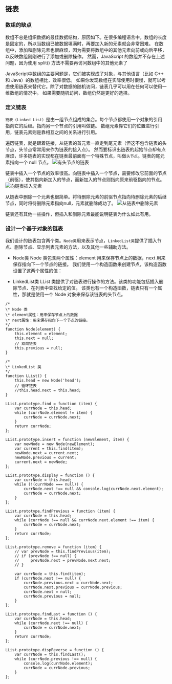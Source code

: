 ## 链表

### 数组的缺点
数组不总是组织数据的最佳数据结构，原因如下。在很多编程语言中，数组的长度是固定的，所以当数组已被数据填满时，再要加入新的元素就会非常困难。
在数组中，添加和删除元素也很麻烦，因为需要将数组中的其他元素向前或向后平移，以反映数组刚刚进行了添加或删除操作。
然而，JavaScript 的数组并不存在上述问题，因为使用 split() 方法不需要再访问数组中的其他元素了

JavaScript中数组的主要问题是，它们被实现成了对象，与其他语言（比如 C++ 和 Java）的数组相比，效率很低。
如果你发现数组在实际使用时很慢，就可以考虑使用链表来替代它。除了对数据的随机访问，链表几乎可以用在任何可以使用一维数组的情况中。
如果需要随机访问，数组仍然是更好的选择。

### 定义链表
`链表（Linked List）`是由一组节点组成的集合。每个节点都使用一个对象的引用指向它的后继。指向另一个节点的引用叫做链。
数组元素靠它们的位置进行引用，链表元素则是靠相互之间的关系进行引用。

遍历链表，就是跟着链接，从链表的首元素一直走到尾元素（但这不包含链表的头节点，头节点常常用来作为链表的接入点）。
然而要标识出链表的起始节点却有点麻烦，许多链表的实现都在链表最前面有一个特殊节点，叫做`头节点`。链表的尾元素指向一个 null 节点。
![有头节点的链表](https://github.com/huangxubo23/JavaScript/blob/master/Linked%20List/1%E6%9C%89%E5%A4%B4%E8%8A%82%E7%82%B9%E7%9A%84%E9%93%BE%E8%A1%A8.png)

链表中插入一个节点的效率很高。向链表中插入一个节点，需要修改它前面的节点（前驱），使其指向新加入的节点，而新加入的节点则指向原来前驱指向的节点。
![向链表插入元素](https://github.com/huangxubo23/JavaScript/blob/master/Linked%20List/2%E5%90%91%E9%93%BE%E8%A1%A8%E6%8F%92%E5%85%A5%E5%85%83%E7%B4%A0.png)

从链表中删除一个元素也很简单。将待删除元素的前驱节点指向待删除元素的后继节点，同时将待删除元素指向null，元素就删除成功了。
![从链表中删除元素](https://github.com/huangxubo23/JavaScript/blob/master/Linked%20List/3%E4%BB%8E%E9%93%BE%E8%A1%A8%E4%B8%AD%E5%88%A0%E9%99%A4%E5%85%83%E7%B4%A0.png)

链表还有其他一些操作，但插入和删除元素最能说明链表为什么如此有用。

### 设计一个基于对象的链表
我们设计的链表包含两个类。`Node类`用来表示节点，`LinkedList类`提供了插入节点、删除节点、显示列表元素的方法，以及其他一些辅助方法。

* Node类
Node 类包含两个属性：element 用来保存节点上的数据，next 用来保存指向下一个节点的链接。
我们使用一个构造函数来创建节点，该构造函数设置了这两个属性的值：

* LinkedList类
LList 类提供了对链表进行操作的方法。该类的功能包括插入删除节点、在列表中查找给定的值。
该类也有一个构造函数，链表只有一个属性，那就是使用一个 Node 对象来保存该链表的头节点。

```
/*
\* Node 类
\* element属性：用来保存节点上的数据
\* next属性：用来保存指向下一个节点的链接。
*/
function Node(element) {
    this.element = element;
    this.next = null;
    // 双向链表
    this.previous = null;
}

/*
\* LinkedList 类
*/
function LList() {
    this.head = new Node('head');
    // 循环链表
    //this.head.next = this.head;
}

LList.prototype.find = function (item) {
    var currNode = this.head;
    while (currNode.element != item) {
        currNode = currNode.next;
    }
    return currNode;
};

LList.prototype.insert = function (newElement, item) {
    var newNode = new Node(newElement);
    var current = this.find(item);
    newNode.next = current.next;
    newNode.previous = current;
    current.next = newNode;
};

LList.prototype.display = function () {
    var currNode = this.head;
    while (!(currNode === null)) {
        currNode.next !== null && console.log(currNode.next.element);
        currNode = currNode.next;
    }
};

LList.prototype.findPrevious = function (item) {
    var currNode = this.head;
    while (currNode !== null && currNode.next.element !== item) {
        currNode = currNode.next;
    }
    return currNode;
};

LList.prototype.remove = function (item) {
    // var prevNode = this.findPrevious(item);
    // if (prevNode !== null) {
    //     prevNode.next = prevNode.next.next;
    // }

    var currNode = this.find(item);
    if (currNode.next !== null) {
        currNode.previous.next = currNode.next;
        currNode.next.previous = currNode.previous;
        currNode.next = null;
        currNode.previous = null;
    }
};

LList.prototype.findLast = function () {
    var currNode = this.head;
    while (currNode.next !== null) {
        currNode = currNode.next;
    }
    return currNode;
};

LList.prototype.dispReverse = function () {
    var currNode = this.findLast();
    while (currNode.previous !== null) {
        console.log(currNode.element);
        currNode = currNode.previous;
    }
};
````
